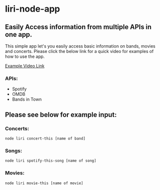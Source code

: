 # liri-node-app

## Easily Access information from multiple APIs in one app.

This simple app let's you easily access basic information on bands, movies and concerts.
Please click the below link for a quick video for examples of how to use the app.

[Example Video Link](https://drive.google.com/file/d/1SwQ23ln9SD8yOVGHmmC7YkwDrQl0wsEy/view)

### APIs:
* Spotify
* OMDB
* Bands in Town

Please see below for example input:
---

### Concerts:
```
node liri concert-this [name of band]
```

### Songs: 
```
node liri spotify-this-song [name of song]
```

### Movies: 
```
node liri movie-this [name of movie]
```

